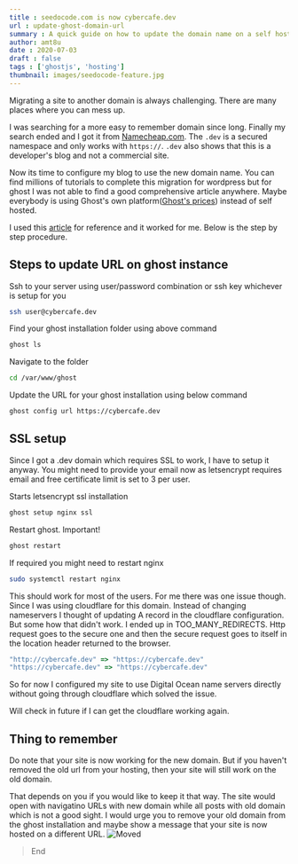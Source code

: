 ```yaml
---
title : seedocode.com is now cybercafe.dev
url : update-ghost-domain-url
summary : A quick guide on how to update the domain name on a self hosted ghost blog with automatic SSL configuration.
author: amt8u
date : 2020-07-03
draft : false
tags : ['ghostjs', 'hosting']
thumbnail: images/seedocode-feature.jpg
---
```


Migrating a site to another domain is always challenging. There are many places where you can mess up. 

I was searching for a more easy to remember domain since long. Finally my search ended and I got it from [Namecheap.com](https:/namecheap.com/). The `.dev` is a secured namespace and only works with `https://`. `.dev` also shows that this is a developer's blog and not a commercial site.

Now its time to configure my blog to use the new domain name. You can find millions of tutorials to complete this migration for wordpress but for ghost I was not able to find a good comprehensive article anywhere. Maybe everybody is using Ghost's own platform([Ghost's prices](https://ghost.org/pricing/)) instead of self hosted. 

I used this [article](https://ghost.org/faq/change-configured-site-url/) for reference and it worked for me. Below is the step by step procedure.

## Steps to update URL on ghost instance

Ssh to your server using user/password combination or ssh key whichever is setup for you

```bash
ssh user@cybercafe.dev
```

Find your ghost installation folder using above command

```bash
ghost ls 
```

Navigate to the folder
```bash
cd /var/www/ghost
```
Update the URL for your ghost installation using below command
```bash
ghost config url https://cybercafe.dev
```

## SSL setup
Since I got a .dev domain which requires SSL to work, I have to setup it anyway. You might need to provide your email now as letsencrypt requires email and free certificate limit is set to 3 per user. 

Starts letsencrypt ssl installation
```bash
ghost setup nginx ssl
```
Restart ghost. Important!
```bash
ghost restart
```

If required you might need to restart nginx
```bash
sudo systemctl restart nginx
```

This should work for most of the users. For me there was one issue though. Since I was using cloudflare for this domain. Instead of changing nameservers I thought of updating A record in the cloudflare configuration. But some how that didn't work. I ended up in TOO_MANY_REDIRECTS. Http request goes to the secure one and then the secure request goes to itself in the location header returned to the browser.

```js
"http://cybercafe.dev" => "https://cybercafe.dev"
"https://cybercafe.dev" => "https://cybercafe.dev"
```

So for now I configured my site to use Digital Ocean name servers directly without going through cloudflare which solved the issue. 

Will check in future if I can get the cloudflare working again.

## Thing to remember
Do note that your site is now working for the new domain. But if you haven't removed the old url from your hosting, then your site will still work on the old domain. 

That depends on you if you would like to keep it that way. The site would open with navigatino URLs with new domain while all posts with old domain which is not a good sight. I would urge you to remove your old domain from the ghost installation and maybe show a message that your site is now hosted on a different URL.
![Moved](https://cybercafe.dev/content/images/2020/07/Moved.png)

> End
